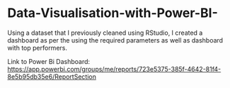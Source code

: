 # Data-Visualisation-with-Power-BI-
Using a dataset that I previously cleaned using RStudio, I created a dashboard as per the using the required parameters as well as dashboard with top performers.

Link to Power Bi Dashboard: https://app.powerbi.com/groups/me/reports/723e5375-385f-4642-81f4-8e5b95db35e6/ReportSection

